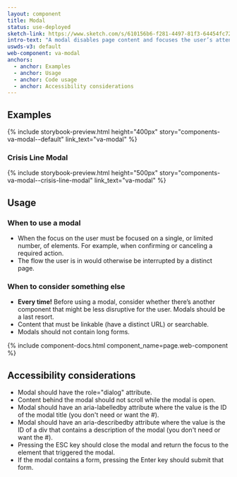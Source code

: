 ```yaml
---
layout: component
title: Modal
status: use-deployed
sketch-link: https://www.sketch.com/s/610156b6-f281-4497-81f3-64454fc72156/p/D10C68C1-35D7-4AB9-A020-BD7052EEDD1B/canvas
intro-text: "A modal disables page content and focuses the user’s attention on a single task or message."
uswds-v3: default
web-component: va-modal
anchors:
  - anchor: Examples
  - anchor: Usage
  - anchor: Code usage
  - anchor: Accessibility considerations
---
```


## Examples

{% include storybook-preview.html height="400px" story="components-va-modal--default" link_text="va-modal" %}

### Crisis Line Modal

{% include storybook-preview.html height="500px" story="components-va-modal--crisis-line-modal" link_text="va-modal" %}

## Usage

### When to use a modal

* When the focus on the user must be focused on a single, or limited number, of elements. For example, when confirming or canceling a required action.
* The flow the user is in would otherwise be interrupted by a distinct page.

### When to consider something else

* **Every time!** Before using a modal, consider whether there’s another component that might be less disruptive for the user. Modals should be a last resort.
* Content that must be linkable (have a distinct URL) or searchable.
* Modals should not contain long forms.

{% include component-docs.html component_name=page.web-component %}

## Accessibility considerations

* Modal should have the role="dialog" attribute.
* Content behind the modal should not scroll while the modal is open.
* Modal should have an aria-labelledby attribute where the value is the ID of the modal title (you don't need or want the #).
* Modal should have an aria-describedby attribute where the value is the ID of a div that contains a description of the modal (you don't need or want the #).
* Pressing the ESC key should close the modal and return the focus to the element that triggered the modal.
* If the modal contains a form, pressing the Enter key should submit that form.
